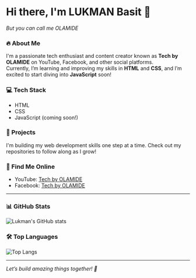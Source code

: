 # Hi there, I'm LUKMAN Basit 👋  
*But you can call me OLAMIDE*

### 🔥 About Me  
I'm a passionate tech enthusiast and content creator known as **Tech by OLAMIDE** on YouTube, Facebook, and other social platforms.  
Currently, I’m learning and improving my skills in **HTML** and **CSS**, and I’m excited to start diving into **JavaScript** soon!  

### 💻 Tech Stack  
- HTML  
- CSS  
- JavaScript (coming soon!)  

### 🚀 Projects  
I'm building my web development skills one step at a time. Check out my repositories to follow along as I grow!  

### 📱 Find Me Online  
- YouTube: [Tech by OLAMIDE](https://www.youtube.com/@TechbyOlamide)  
- Facebook: [Tech by OLAMIDE](https://facebook.com/TechbyOlamide)  

---

### 📊 GitHub Stats

![Lukman's GitHub stats](https://github-readme-stats.vercel.app/api?username=Tech-By-Olamide&show_icons=true&hide_title=true&count_private=true&theme=radical)

### 🛠️ Top Languages

![Top Langs](https://github-readme-stats.vercel.app/api/top-langs/?username=Tech-By-Olamide&layout=compact&theme=radical)

---

*Let’s build amazing things together! 🚀*
